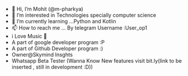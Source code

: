 - 👋 Hi, I’m Mohit (@m-pharkya)
- 👀 I’m interested in Technologies specially computer science
- 🌱 I’m currently learning ...Python and Kotlin
- 📫 How to reach me ... By telegram Username :User_op1
- i Love Music 🎵
- A part of google developer program :P
- A part of Github Developer program :)
- Owner@Skymind Insghts
-  Whatsapp Beta Tester (Wanna Know New features visit bit.ly(link to be inserted , still in development :D))

<!---
m-pharkya/m-pharkya is a ✨ special ✨ repository because its `README.md` (this file) appears on your GitHub profile.
You can click the Preview link to take a look at your changes.
--->
